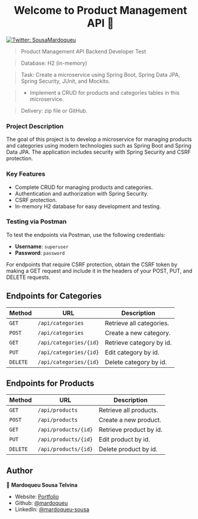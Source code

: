 
<h1 align="center">Welcome to Product Management API 👋</h1>
<p>
  <a href="https://twitter.com/SousaMardoqueu" target="_blank">
    <img alt="Twitter: SousaMardoqueu" src="https://img.shields.io/twitter/follow/SousaMardoqueu.svg?style=social" />
  </a>
</p>

> Product Management API
> Backend Developer Test

> Database: H2 (in-memory)

> Task: Create a microservice using Spring Boot, Spring Data JPA, Spring Security, JUnit, and Mockito.

> - Implement a CRUD for products and categories tables in this microservice.

> Delivery: zip file or GitHub.

### Project Description

The goal of this project is to develop a microservice for managing products and categories using modern technologies such as Spring Boot and Spring Data JPA. The application includes security with Spring Security and CSRF protection.

### Key Features

- Complete CRUD for managing products and categories.
- Authentication and authorization with Spring Security.
- CSRF protection.
- In-memory H2 database for easy development and testing.

### Testing via Postman

To test the endpoints via Postman, use the following credentials:

- **Username**: `superuser`
- **Password**: `password`

For endpoints that require CSRF protection, obtain the CSRF token by making a GET request and include it in the headers of your POST, PUT, and DELETE requests.

## Endpoints for Categories

| Method   | URL                                      | Description                              |
| -------- | ---------------------------------------- | ---------------------------------------- |
| `GET`    | `/api/categories`                        | Retrieve all categories.                 |
| `POST`   | `/api/categories`                        | Create a new category.                   |
| `GET`    | `/api/categories/{id}`                   | Retrieve category by id.                 |
| `PUT`    | `/api/categories/{id}`                   | Edit category by id.                     |
| `DELETE` | `/api/categories/{id}`                   | Delete category by id.                   |

## Endpoints for Products

| Method   | URL                                      | Description                              |
| -------- | ---------------------------------------- | ---------------------------------------- |
| `GET`    | `/api/products`                          | Retrieve all products.                   |
| `POST`   | `/api/products`                          | Create a new product.                    |
| `GET`    | `/api/products/{id}`                     | Retrieve product by id.                  |
| `PUT`    | `/api/products/{id}`                     | Edit product by id.                      |
| `DELETE` | `/api/products/{id}`                     | Delete product by id.                    |

## Author

👤 **Mardoqueu Sousa Telvina**

* Website: [Portfolio](https://mardoqueu.vercel.app/)
* Github: [@mardoqueu](https://github.com/mardoqueu)
* LinkedIn: [@mardoqueu-sousa](https://linkedin.com/in/mardoqueu-sousa)



